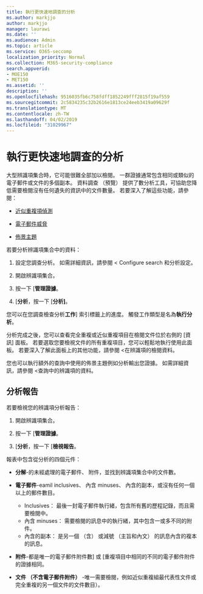 ```yaml
---
title: 執行更快速地調查的分析
ms.author: markjjo
author: markjjo
manager: laurawi
ms.date: ''
ms.audience: Admin
ms.topic: article
ms.service: O365-seccomp
localization_priority: Normal
ms.collection: M365-security-compliance
search.appverid:
- MOE150
- MET150
ms.assetid: ''
description: ''
ms.openlocfilehash: 9516035fb6c758fdff1852249fff2815f19af559
ms.sourcegitcommit: 2c5834235c32b2616e1813ce24eeb3419a09629f
ms.translationtype: MT
ms.contentlocale: zh-TW
ms.lasthandoff: 04/02/2019
ms.locfileid: "31029967"
---
```

# <a name="run-analytics-to-investigate-faster"></a>執行更快速地調查的分析

大型辨識項集合時，它可能很難全部加以檢閱。 一群證據通常包含相同或類似的電子郵件或文件的多個副本。 資料調查 （預覽） 提供了數分析工具，可協助您降低需要檢閱沒有任何遺失的資訊中的文件數量。 若要深入了解這些功能，請參閱：

- [近似重複項偵測](near-duplicates.md)

- [電子郵件威脅](email-threading.md)

- [佈景主題](themes.md)

若要分析辨識項集合中的資料：

1. 設定您調查分析。 如需詳細資訊，請參閱 < <b0>Configure search 和分析設定</b0>。

2. 開啟辨識項集合。

3. 按一下 [**管理證據**。

4. [**分析**，按一下 [**分析]**。

您可以在您調查檢查分析**工作**] 索引標籤上的進度。 觸發工作類型是名為**執行分析**。

 分析完成之後，您可以查看完全重複或近似重複項目在檢閱文件位於右側的 [資訊] 面板。 若要選取您要檢視文件的所有重複項目，您可以輕鬆地執行使用此面板。 若要深入了解此面板上的其他功能，請參閱 <<c0>在辨識項的檢閱資料。 

您也可以執行額外的查詢中使用的佈景主題例如分析輸出您證據。 如需詳細資訊，請參閱 <<c0>查詢中的辨識項的資料。

## <a name="analytics-report"></a>分析報告

若要檢視您的辨識項分析報告：

1. 開啟辨識項集合。

2. 按一下 [**管理證據**。

3. [**分析**，按一下 [**檢視報告**。

報表中包含從分析的四個元件：

- **分解**-的未經處理的電子郵件、 附件，並找到辨識項集合中的文件數。

- **電子郵件**-eamil inclusives、 內含 minuses、 內含的副本，或沒有任何一個以上的郵件數目。
   - Inclusives： 最後一封電子郵件執行緒，包含所有舊的歷程記錄，而且需要檢閱中。
   - 內含 minuses： 需要檢閱的訊息中的執行緒，其中包含一或多不同的附件。
   - 內含的副本： 是另一個 （含） 或減號 （主旨和內文） 的訊息內含的複本的訊息。

- **附件**-都是唯一的電子郵件附件數] 或 [重複項目中相同的不同的電子郵件附件的證據相同。

- **文件 （不含電子郵件附件）** -唯一需要檢閱，例如近似重複組最代表性文件或完全重複的另一個文件的文件數目）。